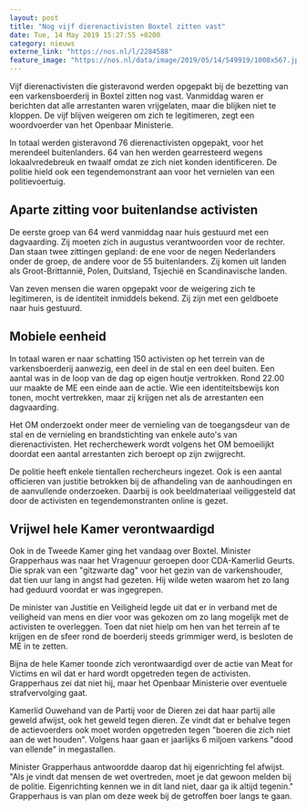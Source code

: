 ```yaml
---
layout: post
title: "Nog vijf dierenactivisten Boxtel zitten vast"
date: Tue, 14 May 2019 15:27:55 +0200
category: nieuws
externe_link: "https://nos.nl/l/2284588"
feature_image: "https://nos.nl/data/image/2019/05/14/549919/1008x567.jpg"
---
```


<p>Vijf dierenactivisten die gisteravond werden opgepakt bij de bezetting van een varkensboerderij in Boxtel zitten nog vast. Vanmiddag waren er berichten dat alle arrestanten waren vrijgelaten, maar die blijken niet te kloppen. De vijf blijven weigeren om zich te legitimeren, zegt een woordvoerder van het Openbaar Ministerie.</p>
<p>In totaal werden gisteravond 76 dierenactivisten opgepakt, voor het merendeel buitenlanders. 64 van hen werden gearresteerd wegens lokaalvredebreuk en twaalf omdat ze zich niet konden identificeren. De politie hield ook een tegendemonstrant aan voor het vernielen van een politievoertuig.</p>
<h2>Aparte zitting voor buitenlandse activisten</h2>
<p>De eerste groep van 64 werd vanmiddag naar huis gestuurd met een dagvaarding. Zij moeten zich in augustus verantwoorden voor de rechter. Dan staan twee zittingen gepland: de ene voor de negen Nederlanders onder de groep, de andere voor de 55 buitenlanders. Zij komen uit landen als Groot-Brittannië, Polen, Duitsland, Tsjechië en Scandinavische landen.</p>
<p>Van zeven mensen die waren opgepakt voor de weigering zich te legitimeren, is de identiteit inmiddels bekend. Zij zijn met een geldboete naar huis gestuurd.</p>
<h2>Mobiele eenheid</h2>
<p>In totaal waren er naar schatting 150 activisten op het terrein van de varkensboerderij aanwezig, een deel in de stal en een deel buiten. Een aantal was in de loop van de dag op eigen houtje vertrokken. Rond 22.00 uur maakte de ME een einde aan de actie. Wie een identiteitsbewijs kon tonen, mocht vertrekken, maar zij krijgen net als de arrestanten een dagvaarding.</p>
<p>Het OM onderzoekt onder meer de vernieling van de toegangsdeur van de stal en de vernieling en brandstichting van enkele auto's van dierenactivisten. Het recherchewerk wordt volgens het OM bemoeilijkt doordat een aantal arrestanten zich beroept op zijn zwijgrecht.</p>
<p>De politie heeft enkele tientallen rechercheurs ingezet. Ook is een aantal officieren van justitie betrokken bij de afhandeling van de aanhoudingen en de aanvullende onderzoeken. Daarbij is ook beeldmateriaal veiliggesteld dat door de activisten en tegendemonstranten online is gezet.</p>
<h2>Vrijwel hele Kamer verontwaardigd</h2>
<p>Ook in de Tweede Kamer ging het vandaag over Boxtel. Minister Grapperhaus was naar het Vragenuur geroepen door CDA-Kamerlid Geurts. Die sprak van een "gitzwarte dag" voor het gezin van de varkenshouder, dat tien uur lang in angst had gezeten. Hij wilde weten waarom het zo lang had geduurd voordat er was ingegrepen.</p>
<p>De minister van Justitie en Veiligheid legde uit dat er in verband met de veiligheid van mens en dier voor was gekozen om zo lang mogelijk met de activisten te overleggen. Toen dat niet hielp om hen van het terrein af te krijgen en de sfeer rond de boerderij steeds grimmiger werd, is besloten de ME in te zetten.</p>
<p>Bijna de hele Kamer toonde zich verontwaardigd over de actie van Meat for Victims en wil dat er hard wordt opgetreden tegen de activisten. Grapperhaus zei dat niet hij, maar het Openbaar Ministerie over eventuele strafvervolging gaat.</p>
<p>Kamerlid Ouwehand van de Partij voor de Dieren zei dat haar partij alle geweld afwijst, ook het geweld tegen dieren. Ze vindt dat er behalve tegen de actievoerders ook moet worden opgetreden tegen "boeren die zich niet aan de wet houden". Volgens haar gaan er jaarlijks 6 miljoen varkens "dood van ellende" in megastallen.</p>
<p>Minister Grapperhaus antwoordde daarop dat hij eigenrichting fel afwijst. "Als je vindt dat mensen de wet overtreden, moet je dat gewoon melden bij de politie. Eigenrichting kennen we in dit land niet, daar ga ik altijd tegenin." Grapperhaus is van plan om deze week bij de getroffen boer langs te gaan.</p>
